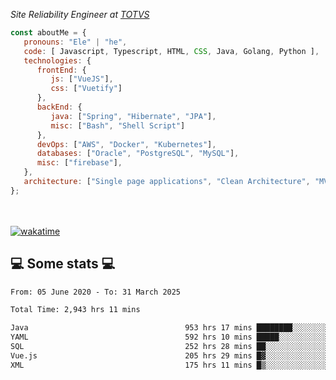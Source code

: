 <p><em>Site Reliability Engineer at <a href="https://www.totvs.com/">TOTVS</a></br>
</em></p>


```javascript
const aboutMe = {
   pronouns: "Ele" | "he",
   code: [ Javascript, Typescript, HTML, CSS, Java, Golang, Python ],
   technologies: {
      frontEnd: {
         js: ["VueJS"],
         css: ["Vuetify"]
      },
      backEnd: {
         java: ["Spring", "Hibernate", "JPA"],
         misc: ["Bash", "Shell Script"]
      },
      devOps: ["AWS", "Docker", "Kubernetes"],
      databases: ["Oracle", "PostgreSQL", "MySQL"],
      misc: ["firebase"],
   },
   architecture: ["Single page applications", "Clean Architecture", "MVC", "Microservices"],
};
```
</br></br>
[![wakatime](https://wakatime.com/badge/user/a3a8ed06-d304-4d6b-bc86-4adc418cdea7.svg)](https://wakatime.com/@a3a8ed06-d304-4d6b-bc86-4adc418cdea7)
<h2>💻 Some stats 💻</h2>

<!--START_SECTION:waka-->

```txt
From: 05 June 2020 - To: 31 March 2025

Total Time: 2,943 hrs 11 mins

Java                                   953 hrs 17 mins ████████░░░░░░░░░░░░░░░░░   32.39 %
YAML                                   592 hrs 10 mins █████░░░░░░░░░░░░░░░░░░░░   20.12 %
SQL                                    252 hrs 28 mins ██░░░░░░░░░░░░░░░░░░░░░░░   08.58 %
Vue.js                                 205 hrs 29 mins █▓░░░░░░░░░░░░░░░░░░░░░░░   06.98 %
XML                                    175 hrs 11 mins █▒░░░░░░░░░░░░░░░░░░░░░░░   05.95 %
```

<!--END_SECTION:waka-->
